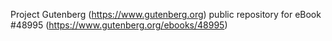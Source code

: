Project Gutenberg (https://www.gutenberg.org) public repository for eBook #48995 (https://www.gutenberg.org/ebooks/48995)
